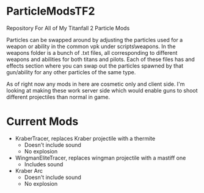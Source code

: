 # ParticleModsTF2
Repository For All of My Titanfall 2 Particle Mods

Particles can be swapped around by adjusting the particles used for a weapon or ability in the common vpk under scripts\weapons. In the weapons folder is a bunch of .txt files, all corresponding to different weapons and abilities for both titans and pilots. Each of these files has and effects section where you can swap out the particles spawned by that gun/ability for any other particles of the same type.

As of right now any mods in here are cosmetic only and client side. I'm looking at making these work server side which would enable guns to shoot different projectiles than normal in game. 

# Current Mods
- KraberTracer, replaces Kraber projectile with a thermite
  - Doesn't include sound
  - No explosion
- WingmanEliteTracer, replaces wingman projectile with a mastiff one
  - Includes sound
- Kraber Arc
  - Doesn't include sound
  - No explosion
